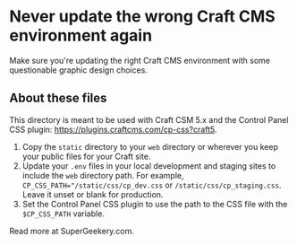 # Never update the wrong Craft CMS environment again

Make sure you're updating the right Craft CMS environment with some questionable graphic design choices.

## About these files

This directory is meant to be used with Craft CSM 5.x and the Control Panel CSS plugin: https://plugins.craftcms.com/cp-css?craft5.

1. Copy the `static` directory to your `web` directory or wherever you keep your public files for your Craft site.
2. Update your `.env` files in your local development and staging sites to include the `web` directory path. For example, `CP_CSS_PATH="/static/css/cp_dev.css` or `/static/css/cp_staging.css`. Leave it unset or blank for production.
3. Set the Control Panel CSS plugin to use the path to the CSS file with the `$CP_CSS_PATH` variable.

Read more at SuperGeekery.com.
